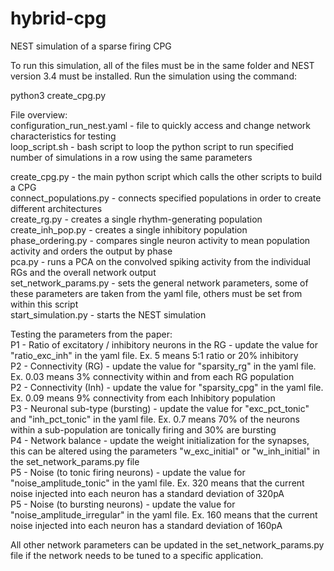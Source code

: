 # hybrid-cpg
NEST simulation of a sparse firing CPG

To run this simulation, all of the files must be in the same folder and NEST version 3.4 must be installed. Run the simulation using the command:

python3 create_cpg.py

File overview:<br>
configuration_run_nest.yaml - file to quickly access and change network characteristics for testing<br>
loop_script.sh - bash script to loop the python script to run specified number of simulations in a row using the same parameters<br>

create_cpg.py - the main python script which calls the other scripts to build a CPG<br>
connect_populations.py - connects specified populations in order to create different architectures<br>
create_rg.py - creates a single rhythm-generating population<br>
create_inh_pop.py - creates a single inhibitory population<br>
phase_ordering.py - compares single neuron activity to mean population activity and orders the output by phase<br>
pca.py - runs a PCA on the convolved spiking activity from the individual RGs and the overall network output<br>
set_network_params.py - sets the general network parameters, some of these parameters are taken from the yaml file, others must be set from within this script<br>
start_simulation.py - starts the NEST simulation<br>

Testing the parameters from the paper:<br>
P1 - Ratio of excitatory / inhibitory neurons in the RG - update the value for "ratio_exc_inh" in the yaml file. Ex. 5 means 5:1 ratio or 20% inhibitory<br>
P2 - Connectivity (RG) - update the value for "sparsity_rg" in the yaml file. Ex. 0.03 means 3% connectivity within and from each RG population<br>
P2 - Connectivity (Inh) - update the value for "sparsity_cpg" in the yaml file. Ex. 0.09 means 9% connectivity from each Inhibitory population<br>
P3 - Neuronal sub-type (bursting) - update the value for "exc_pct_tonic" and "inh_pct_tonic" in the yaml file. Ex. 0.7 means 70% of the neurons within a sub-population are tonically firing and 30% are bursting<br>
P4 - Network balance - update the weight initialization for the synapses, this can be altered using the parameters "w_exc_initial" or "w_inh_initial" in the set_network_params.py file<br>
P5 - Noise (to tonic firing neurons) - update the value for "noise_amplitude_tonic" in the yaml file. Ex. 320 means that the current noise injected into each neuron has a standard deviation of 320pA<br>
P5 - Noise (to bursting neurons) - update the value for "noise_amplitude_irregular" in the yaml file. Ex. 160 means that the current noise injected into each neuron has a standard deviation of 160pA<br>

All other network parameters can be updated in the set_network_params.py file if the network needs to be tuned to a specific application.
